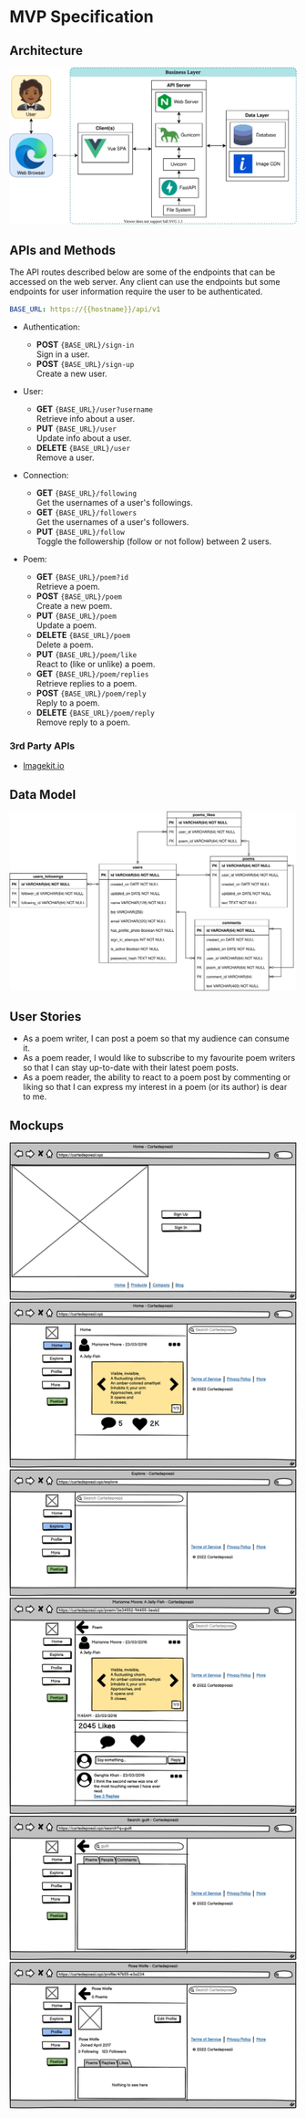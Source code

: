 # MVP Specification

## Architecture

![Cartedepoezii's architecture](2-Architecture.svg)

## APIs and Methods

The API routes described below are some of the endpoints that can be accessed on the web server. Any client can use the endpoints but some endpoints for user information require the user to be authenticated.

```yaml
BASE_URL: https://{{hostname}}/api/v1
```

+ Authentication:
  + **POST** `{BASE_URL}/sign-in`<br/>Sign in a user.
  + **POST** `{BASE_URL}/sign-up`<br/>Create a new user.

+ User:
  + **GET** `{BASE_URL}/user?username`<br/>Retrieve info about a user.
  + **PUT** `{BASE_URL}/user`<br/>Update info about a user.
  + **DELETE** `{BASE_URL}/user`<br/>Remove a user.

+ Connection:
  + **GET** `{BASE_URL}/following`<br/>Get the usernames of a user's followings.
  + **GET** `{BASE_URL}/followers`<br/>Get the usernames of a user's followers.
  + **PUT** `{BASE_URL}/follow`<br/>Toggle the followership (follow or not follow) between 2 users.

+ Poem:
  + **GET** `{BASE_URL}/poem?id`<br/>Retrieve a poem.
  + **POST** `{BASE_URL}/poem`<br/>Create a new poem.
  + **PUT** `{BASE_URL}/poem`<br/>Update a poem.
  + **DELETE** `{BASE_URL}/poem`<br/>Delete a poem.
  + **PUT** `{BASE_URL}/poem/like`<br/>React to (like or unlike) a poem.
  + **GET** `{BASE_URL}/poem/replies`<br/>Retrieve replies to a poem.
  + **POST** `{BASE_URL}/poem/reply`<br/>Reply to a poem.
  + **DELETE** `{BASE_URL}/poem/reply`<br/>Remove reply to a poem.

### 3rd Party APIs

+ [Imagekit.io](http://imagekit.io/)

## Data Model

![Cartedepoezii's data model](2-Data_Model.svg)

## User Stories

+ As a poem writer, I can post a poem so that my audience can consume it.
+ As a poem reader, I would like to subscribe to my favourite poem writers so that I can stay up-to-date with their latest poem posts.
+ As a poem reader, the ability to react to a poem post by commenting or liking so that I can express my interest in a poem (or its author) is dear to me.

## Mockups

![Guest Homepage](2-Mockups_Guest_Homepage.png)
![Profile Page](2-Mockups_User_Homepage.png)
![Profile Page](2-Mockups_Explore_Page.png)
![Profile Page](2-Mockups_Poem_Page.png)
![Profile Page](2-Mockups_Search_Page.png)
![Profile Page](2-Mockups_Profile_Page.png)
